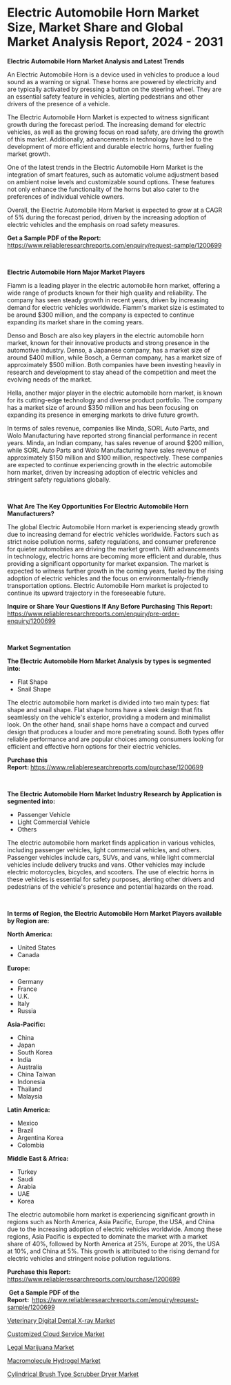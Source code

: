<p><h1>Electric Automobile Horn Market Size, Market Share and Global Market Analysis Report, 2024 - 2031</h1></p><p><strong>Electric Automobile Horn Market Analysis and Latest Trends</strong></p>
<p><p>An Electric Automobile Horn is a device used in vehicles to produce a loud sound as a warning or signal. These horns are powered by electricity and are typically activated by pressing a button on the steering wheel. They are an essential safety feature in vehicles, alerting pedestrians and other drivers of the presence of a vehicle.</p><p>The Electric Automobile Horn Market is expected to witness significant growth during the forecast period. The increasing demand for electric vehicles, as well as the growing focus on road safety, are driving the growth of this market. Additionally, advancements in technology have led to the development of more efficient and durable electric horns, further fueling market growth.</p><p>One of the latest trends in the Electric Automobile Horn Market is the integration of smart features, such as automatic volume adjustment based on ambient noise levels and customizable sound options. These features not only enhance the functionality of the horns but also cater to the preferences of individual vehicle owners.</p><p>Overall, the Electric Automobile Horn Market is expected to grow at a CAGR of 5% during the forecast period, driven by the increasing adoption of electric vehicles and the emphasis on road safety measures.</p></p>
<p><strong>Get a Sample PDF of the Report:&nbsp;</strong> <a href="https://www.reliableresearchreports.com/enquiry/request-sample/1200699">https://www.reliableresearchreports.com/enquiry/request-sample/1200699</a></p>
<p>&nbsp;</p>
<p><strong>Electric Automobile Horn Major Market Players</strong></p>
<p><p>Fiamm is a leading player in the electric automobile horn market, offering a wide range of products known for their high quality and reliability. The company has seen steady growth in recent years, driven by increasing demand for electric vehicles worldwide. Fiamm's market size is estimated to be around $300 million, and the company is expected to continue expanding its market share in the coming years.</p><p>Denso and Bosch are also key players in the electric automobile horn market, known for their innovative products and strong presence in the automotive industry. Denso, a Japanese company, has a market size of around $400 million, while Bosch, a German company, has a market size of approximately $500 million. Both companies have been investing heavily in research and development to stay ahead of the competition and meet the evolving needs of the market.</p><p>Hella, another major player in the electric automobile horn market, is known for its cutting-edge technology and diverse product portfolio. The company has a market size of around $350 million and has been focusing on expanding its presence in emerging markets to drive future growth.</p><p>In terms of sales revenue, companies like Minda, SORL Auto Parts, and Wolo Manufacturing have reported strong financial performance in recent years. Minda, an Indian company, has sales revenue of around $200 million, while SORL Auto Parts and Wolo Manufacturing have sales revenue of approximately $150 million and $100 million, respectively. These companies are expected to continue experiencing growth in the electric automobile horn market, driven by increasing adoption of electric vehicles and stringent safety regulations globally.</p></p>
<p>&nbsp;</p>
<p><strong>What Are The Key Opportunities For Electric Automobile Horn Manufacturers?</strong></p>
<p><p>The global Electric Automobile Horn market is experiencing steady growth due to increasing demand for electric vehicles worldwide. Factors such as strict noise pollution norms, safety regulations, and consumer preference for quieter automobiles are driving the market growth. With advancements in technology, electric horns are becoming more efficient and durable, thus providing a significant opportunity for market expansion. The market is expected to witness further growth in the coming years, fueled by the rising adoption of electric vehicles and the focus on environmentally-friendly transportation options. Electric Automobile Horn market is projected to continue its upward trajectory in the foreseeable future.</p></p>
<p><strong>Inquire or Share Your Questions If Any Before Purchasing This Report:</strong> <a href="https://www.reliableresearchreports.com/enquiry/pre-order-enquiry/1200699">https://www.reliableresearchreports.com/enquiry/pre-order-enquiry/1200699</a></p>
<p>&nbsp;</p>
<p><strong>Market Segmentation</strong></p>
<p><strong>The Electric Automobile Horn Market Analysis by types is segmented into:</strong></p>
<p><ul><li>Flat Shape</li><li>Snail Shape</li></ul></p>
<p><p>The electric automobile horn market is divided into two main types: flat shape and snail shape. Flat shape horns have a sleek design that fits seamlessly on the vehicle's exterior, providing a modern and minimalist look. On the other hand, snail shape horns have a compact and curved design that produces a louder and more penetrating sound. Both types offer reliable performance and are popular choices among consumers looking for efficient and effective horn options for their electric vehicles.</p></p>
<p><strong>Purchase this Report:&nbsp;</strong><a href="https://www.reliableresearchreports.com/purchase/1200699">https://www.reliableresearchreports.com/purchase/1200699</a></p>
<p>&nbsp;</p>
<p><strong>The Electric Automobile Horn Market Industry Research by Application is segmented into:</strong></p>
<p><ul><li>Passenger Vehicle</li><li>Light Commercial Vehicle</li><li>Others</li></ul></p>
<p><p>The electric automobile horn market finds application in various vehicles, including passenger vehicles, light commercial vehicles, and others. Passenger vehicles include cars, SUVs, and vans, while light commercial vehicles include delivery trucks and vans. Other vehicles may include electric motorcycles, bicycles, and scooters. The use of electric horns in these vehicles is essential for safety purposes, alerting other drivers and pedestrians of the vehicle's presence and potential hazards on the road.</p></p>
<p>&nbsp;</p>
<p><strong>In terms of Region, the Electric Automobile Horn Market Players available by Region are:</strong></p>
<p>
    <p> <strong> North America: </strong>
        <ul>
            <li>United States</li>
            <li>Canada</li>
        </ul>
        </p> 
    <p> <strong> Europe: </strong>
        <ul>
            <li>Germany</li>
            <li>France</li>
            <li>U.K.</li>
            <li>Italy</li>
            <li>Russia</li>
        </ul>
        </p> 
    <p> <strong> Asia-Pacific: </strong>
        <ul>
            <li>China</li>
            <li>Japan</li>
            <li>South Korea</li>
            <li>India</li>
            <li>Australia</li>
            <li>China Taiwan</li>
            <li>Indonesia</li>
            <li>Thailand</li>
            <li>Malaysia</li>
        </ul>
        </p> 
    <p> <strong> Latin America: </strong>
        <ul>
            <li>Mexico</li>
            <li>Brazil</li>
            <li>Argentina Korea</li>
            <li>Colombia</li>
        </ul>
        </p> 
    <p> <strong> Middle East & Africa: </strong>
        <ul>
            <li>Turkey</li>
            <li>Saudi</li>
            <li>Arabia</li>
            <li>UAE</li>
            <li>Korea</li>
        </ul>
    </p>
    </p>
<p><p>The electric automobile horn market is experiencing significant growth in regions such as North America, Asia Pacific, Europe, the USA, and China due to the increasing adoption of electric vehicles worldwide. Among these regions, Asia Pacific is expected to dominate the market with a market share of 40%, followed by North America at 25%, Europe at 20%, the USA at 10%, and China at 5%. This growth is attributed to the rising demand for electric vehicles and stringent noise pollution regulations.</p></p>
<p><strong>Purchase this Report: </strong><a href="https://www.reliableresearchreports.com/purchase/1200699">https://www.reliableresearchreports.com/purchase/1200699</a></p>
<p>&nbsp;<strong>Get a Sample PDF of the Report:&nbsp;&nbsp;</strong><a href="https://www.reliableresearchreports.com/enquiry/request-sample/1200699">https://www.reliableresearchreports.com/enquiry/request-sample/1200699</a></p>
<p><strong></strong></p>
<p><p><a href="https://issuu.com/reportprime-2/docs/veterinary-digital-dental-x-ray-market-size-2030.p">Veterinary Digital Dental X-ray Market</a></p><p><a href="https://issuu.com/reportprime-2/docs/customized-cloud-service-market-size-2030.pptx">Customized Cloud Service Market</a></p><p><a href="https://github.com/pizolina/Market-Research-Report-List-3/blob/main/legal-marijuana-market.md">Legal Marijuana Market</a></p><p><a href="https://github.com/tamvrosiya/Market-Research-Report-List-2/blob/main/macromolecule-hydrogel-market.md">Macromolecule Hydrogel Market</a></p><p><a href="https://medium.com/p/ac582a5cd26a/edit">Cylindrical Brush Type Scrubber Dryer Market</a></p></p>
